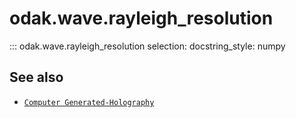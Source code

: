 # odak.wave.rayleigh_resolution

::: odak.wave.rayleigh_resolution
    selection:
        docstring_style: numpy                  

## See also

* [`Computer Generated-Holography`](../../cgh.md)
